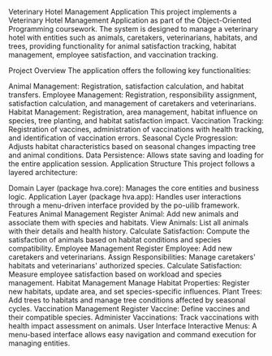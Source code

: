 Veterinary Hotel Management Application
This project implements a Veterinary Hotel Management Application as part of the Object-Oriented Programming coursework. The system is designed to manage a veterinary hotel with entities such as animals, caretakers, veterinarians, habitats, and trees, providing functionality for animal satisfaction tracking, habitat management, employee satisfaction, and vaccination tracking.

Project Overview
The application offers the following key functionalities:

Animal Management: Registration, satisfaction calculation, and habitat transfers.
Employee Management: Registration, responsibility assignment, satisfaction calculation, and management of caretakers and veterinarians.
Habitat Management: Registration, area management, habitat influence on species, tree planting, and habitat satisfaction impact.
Vaccination Tracking: Registration of vaccines, administration of vaccinations with health tracking, and identification of vaccination errors.
Seasonal Cycle Progression: Adjusts habitat characteristics based on seasonal changes impacting tree and animal conditions.
Data Persistence: Allows state saving and loading for the entire application session.
Application Structure
This project follows a layered architecture:

Domain Layer (package hva.core): Manages the core entities and business logic.
Application Layer (package hva.app): Handles user interactions through a menu-driven interface provided by the po-uilib framework.
Features
Animal Management
Register Animal: Add new animals and associate them with species and habitats.
View Animals: List all animals with their details and health history.
Calculate Satisfaction: Compute the satisfaction of animals based on habitat conditions and species compatibility.
Employee Management
Register Employee: Add new caretakers and veterinarians.
Assign Responsibilities: Manage caretakers' habitats and veterinarians' authorized species.
Calculate Satisfaction: Measure employee satisfaction based on workload and species management.
Habitat Management
Manage Habitat Properties: Register new habitats, update area, and set species-specific influences.
Plant Trees: Add trees to habitats and manage tree conditions affected by seasonal cycles.
Vaccination Management
Register Vaccine: Define vaccines and their compatible species.
Administer Vaccinations: Track vaccinations with health impact assessment on animals.
User Interface
Interactive Menus: A menu-based interface allows easy navigation and command execution for managing entities.
